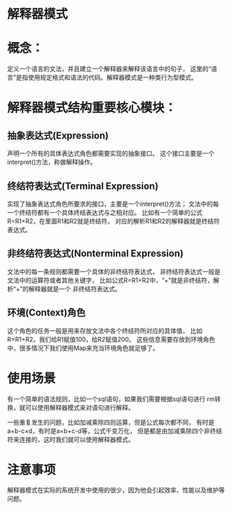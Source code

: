 # 解释器模式
# 概念： 
定义一个语言的文法，并且建立一个解释器来解释该语言中的句子，
这里的“语言”是指使用规定格式和语法的代码。解释器模式是一种类行为型模式。

# 解释器模式结构重要核心模块：

## 抽象表达式(Expression)

声明一个所有的具体表达式角色都需要实现的抽象接口。
这个接口主要是一个interpret()方法，称做解释操作。

## 终结符表达式(Terminal Expression)

实现了抽象表达式角色所要求的接口，主要是一个interpret()方法；
文法中的每一个终结符都有一个具体终结表达式与之相对应。
比如有一个简单的公式R=R1+R2，在里面R1和R2就是终结符，
对应的解析R1和R2的解释器就是终结符表达式。

## 非终结符表达式(Nonterminal Expression)

文法中的每一条规则都需要一个具体的非终结符表达式，
非终结符表达式一般是文法中的运算符或者其他关键字，
比如公式R=R1+R2中，“+”就是非终结符，解析“+”的解释器就是一个
非终结符表达式。

## 环境(Context)角色

这个角色的任务一般是用来存放文法中各个终结符所对应的具体值，
比如R=R1+R2，我们给R1赋值100，给R2赋值200。
这些信息需要存放到环境角色中，很多情况下我们使用Map来充当环境角色就足够了。

# 使用场景
有一个简单的语法规则，比如一个sql语句，如果我们需要根据sql语句进行
rm转换，就可以使用解释器模式来对语句进行解释。

一些重复发生的问题，比如加减乘除四则运算，但是公式每次都不同，
有时是a+b-c×d，有时是a×b+c-d等，公式千变万化，
但是都是由加减乘除四个非终结符来连接的，这时我们就可以使用解释器模式。

# 注意事项
解释器模式在实际的系统开发中使用的很少，因为他会引起效率、性能以及维护等问题。